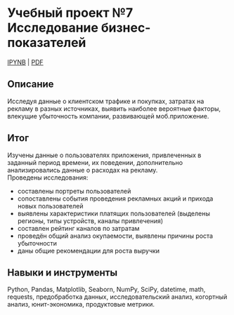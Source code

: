 # Учебный проект №7<BR>Исследование бизнес-показателей

[IPYNB](https://github.com/AlievRust/Portfolio/blob/main/%D0%AF%D0%9F.%20%D0%9F%D1%80%D0%BE%D0%B5%D0%BA%D1%82%2007.%20%D0%90%D0%BD%D0%B0%D0%BB%D0%B8%D0%B7%20%D0%B1%D0%B8%D0%B7%D0%BD%D0%B5%D1%81-%D0%BF%D0%BE%D0%BA%D0%B0%D0%B7%D0%B0%D1%82%D0%B5%D0%BB%D0%B5%D0%B9.%20%D0%9F%D0%BE%D0%B8%D1%81%D0%BA%20%D0%BF%D1%80%D0%B8%D1%87%D0%B8%D0%BD%20%D0%BF%D0%BB%D0%BE%D1%85%D0%BE%D0%B9%20%D0%BE%D0%BA%D1%83%D0%BF%D0%B0%D0%B5%D0%BC%D0%BE%D1%81%D1%82%D0%B8%20%D0%BF%D1%80%D0%B8%D0%BB%D0%BE%D0%B6%D0%B5%D0%BD%D0%B8%D1%8F/project7_business_metrics.ipynb) | [PDF](https://github.com/AlievRust/Portfolio/blob/main/%D0%AF%D0%9F.%20%D0%9F%D1%80%D0%BE%D0%B5%D0%BA%D1%82%2007.%20%D0%90%D0%BD%D0%B0%D0%BB%D0%B8%D0%B7%20%D0%B1%D0%B8%D0%B7%D0%BD%D0%B5%D1%81-%D0%BF%D0%BE%D0%BA%D0%B0%D0%B7%D0%B0%D1%82%D0%B5%D0%BB%D0%B5%D0%B9.%20%D0%9F%D0%BE%D0%B8%D1%81%D0%BA%20%D0%BF%D1%80%D0%B8%D1%87%D0%B8%D0%BD%20%D0%BF%D0%BB%D0%BE%D1%85%D0%BE%D0%B9%20%D0%BE%D0%BA%D1%83%D0%BF%D0%B0%D0%B5%D0%BC%D0%BE%D1%81%D1%82%D0%B8%20%D0%BF%D1%80%D0%B8%D0%BB%D0%BE%D0%B6%D0%B5%D0%BD%D0%B8%D1%8F/project7_business_metrics.pdf)

## Описание  

Исследуя данные о клиентском трафике и покупках, затратах на рекламу в разных источниках, выявить наиболее вероятные факторы, влекущие убыточность компании, развивающей моб.приложение. 


## Итог  

Изучены данные о пользователях приложения, привлеченных в заданный период времени, их поведении, дополнительно анализировались данные о расходах на рекламу.  
Проведены исследования:
- составлены портреты пользователей
- сопоставлены события проведения рекламных акций и прихода новых пользователей
- выявлены характеристики платящих пользователей (выделены регионы, типы устройств, каналы привлечения)
- составлен рейтинг каналов по затратам
- проведён общий анализ окупаемости, выявлены причины роста убыточности
- даны общие рекомендации для роста выручки


## Навыки и инструменты  

Python, Pandas, Matplotlib, Seaborn, NumPy, SciPy, datetime, math, requests, предобработка данных, исследовательский анализ, когортный анализ, юнит-экономика, продуктовые метрики.
